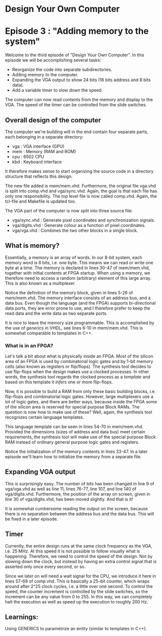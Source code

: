 # Design Your Own Computer
# Episode 3 : "Adding memory to the system"

Welcome to the third episode of "Design Your Own Computer". In this
episode we will be accomplishing several tasks:
* Reorganize the code into separate subdirectories.
* Adding memory to the computer.
* Expanding the VGA output to show 24 bits (16 bits address and 8 bits data).
* Add a variable timer to slow down the speed.

The computer can now read contents from the memory and display to the VGA. The
speed of the timer can be controlled from the slide switches.

## Overall design of the computer

The computer we're building will in the end contain four separate parts, each
belonging in a separate directory:
* vga : VGA interface (GPU)
* mem : Memory (RAM and ROM)
* cpu : 6502 CPU
* kbd : Keyboard interface

It therefore makes sense to start organizing the source code in a directory
structure that reflects this design.

The new file added is mem/mem.vhd.  Furthermore, the original file vga.vhd is
split into comp.vhd and vga/sync.vhd.  Again, the goal is that each file has
only one responsibility.  The top level file is now called comp.vhd. Again, the
tcl-file and Makefile is updated too.

The VGA part of the computer is now split into three source file:
* vga/sync.vhd   : Generate pixel coordinates and synchronization signals.
* vga/digits.vhd : Generate colour as a function of pixel coordinates.
* vga/vga.vhd    : Combines the two other blocks in a single block.

## What is memory?
Essentially, a memory is an array of words. In our 8-bit system, each memory
word is 8 bits, i.e. one byte. This means we can read or write one byte at a time.
The memory is declared in lines 30-47 of mem/mem.vhd, together with initial
contents at FPGA startup.  When using a memory, we therefore need to access a
random (arbitrary) element of this large array. This is also known as a
multiplexer.

Notice the definition of the memory block, given in lines 5-26 of mem/mem.vhd.
The memory interface consists of an address bus, and a data bus. Even though
the language (and the FPGA) supports bi-directional data ports, they are
error prone to use, and I therefore prefer to keep the read data and the write
data as two separate ports.

It is nice to leave the memory size programmable. This is accomplished by the
use of *generics* in VHDL, see lines 6-10 in mem/mem.vhd. This is somewhat
comparable to templates in C++.

### What is in an FPGA?
Let's talk a bit about what is physically inside an FPGA. Most of the silicon
area of an FPGA is used by combinatorial logic gates and by 1-bit memory cells
(also known as registers or flip/flops).  The synthesis tool decides to use
flip-flops when the design makes use a clocked processes. In other words, the
synthesis tool regards the clocked process as a *template* and based on this
template it *infers* one or more flip-flops.

Now, it is possible to build a RAM from only these basic building blocks, i.e.
flip-flops and combinatorial logic gates. However, large multiplexers use a lot
of logic gates, and there are better ways, because inside the FPGA some of the
silicon area is reserved for special purpose Block RAMs. The question is now
how to make use of these? Well, again, the synthesis tool recognizes certain
language templates.

This language template can be seen in lines 54-70 in mem/mem.vhd. Provided
the dimensions (sizes of address and data bus) meet certain requirements, the
synthesis tool will make use of the special purpose Block RAM instead of
ordinary general purpose logic gates and registers.

Notice the initialization of the memory contents in lines 33-47. In a later
episode we'll learn how to initialize the memory from a separate file.

## Expanding VGA output
This is surprisingly easy. The number of bits has been changed in line 9 of
vga/vga.vhd as well as line 11, lines 76-77, line 107, and line 140 of
vga/digits.vhd.  Furthermore, the position of the array on screen, given in
line 30 of vga/digits.vhd, has been moved slightly. And that is it!

It is somewhat cumbersome reading the output on the screen, because there
is no separation between the address bus and the data bus. This will be
fixed in a later episode.

## Timer
Currently, the entire design runs at the same clock frequency as the VGA, i.e.
25 MHz.  At this speed it is not possible to follow visually what is
happening. Therefore, we need to control the speed of the design. Not by
slowing down the clock, but instead by having an extra control signal that is
asserted only once every second, or so.

Since we later on will need a wait signal for the CPU, we introduce it here in
lines 57-69 of comp.vhd. This is basically a 25-bit counter, which wraps around
after 2^25 clock cycles, i.e. a little over one second. To control the speed,
the counter increment is controlled by the slide switches, so the increment can
be any value from 0 to 255. In this way, we can completely halt the execution
as well as speed up the execution to roughly 200 Hz.

## Learnings:
Using GENERICS to parametrize an entity (similar to templates in C++).


